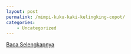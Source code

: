 ```yaml
---
layout: post
permalink: /mimpi-kuku-kaki-kelingking-copot/
categories:
    - Uncategorized
---
```


[Baca Selengkapnya](/06)